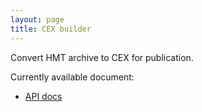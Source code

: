 ```yaml
---
layout: page
title: CEX builder
---
```


Convert HMT archive to CEX for publication.

Currently available document:

-   [API docs](api/org/homermultitext/hmtcexbuilder)
